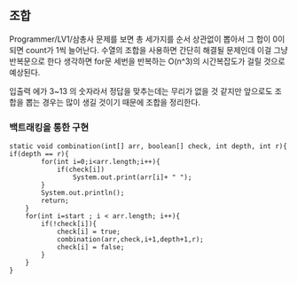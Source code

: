## 조합

Programmer/LV1/삼총사 문제를 보면 총 세가지를 순서 상관없이 뽑아서 그 합이 0이 되면 count가 1씩 늘어난다.
수열의 조합을 사용하면 간단히 해결될 문제인데 이걸 그냥 반복문으로 한다 생각하면 
for문 세번을 반복하는 O(n^3)의 시간복잡도가 걸릴 것으로 예상된다.

입출력 에가 3~13 의 숫자라서 정답을 맞추는데는 무리가 없을 것 같지만 앞으로도 조합을 뽑는 경우는 많이 생길 것이기 때문에
조합을 정리한다.

### 백트래킹을 통한 구현
```
static void combination(int[] arr, boolean[] check, int depth, int r){
if(depth == r){
        for(int i=0;i<arr.length;i++){
            if(check[i])
                System.out.print(arr[i]+ " ");
        }
        System.out.println();
        return;
    }
    for(int i=start ; i < arr.length; i++){
        if(!check[i]){
            check[i] = true;
            combination(arr,check,i+1,depth+1,r);
            check[i] = false;
        }
    }
}
```